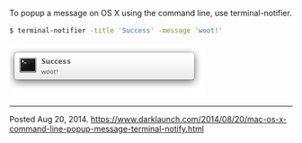 To popup a message on OS X using the command line, use terminal-notifier.

```bash
$ terminal-notifier -title 'Success' -message 'woot!'
```

<img alt="" src="/img/uploads/2014-08/os-x-notification.png" />

---


Posted Aug 20, 2014.
https://www.darklaunch.com/2014/08/20/mac-os-x-command-line-popup-message-terminal-notify.html